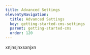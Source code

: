 ```yaml
---
title: Advanced Settings
eleventyNavigation:
  title: Advanced Settings
  key: getting-started-cms-settings
  parent: getting-started-cms
  order: 120
---
```


xnjnsjnxsxnjxn
